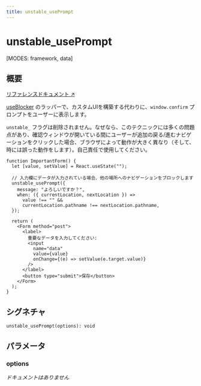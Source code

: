 ```yaml
---
title: unstable_usePrompt
---
```


# unstable_usePrompt

[MODES: framework, data]

## 概要

[リファレンスドキュメント ↗](https://api.reactrouter.com/v7/functions/react_router.unstable_usePrompt.html)

[useBlocker](../hooks/useBlocker) のラッパーで、カスタムUIを構築する代わりに、`window.confirm` プロンプトをユーザーに表示します。

`unstable_` フラグは削除されません。なぜなら、このテクニックには多くの問題点があり、確認ウィンドウが開いている間にユーザーが追加の戻る/進むナビゲーションをクリックした場合、ブラウザによって動作が大きく異なり（そして、時には誤った動作をします）。自己責任で使用してください。

```tsx
function ImportantForm() {
  let [value, setValue] = React.useState("");

  // 入力欄にデータが入力されている場合、他の場所へのナビゲーションをブロックします
  unstable_usePrompt({
    message: "よろしいですか？",
    when: ({ currentLocation, nextLocation }) =>
      value !== "" &&
      currentLocation.pathname !== nextLocation.pathname,
  });

  return (
    <Form method="post">
      <label>
        重要なデータを入力してください:
        <input
          name="data"
          value={value}
          onChange={(e) => setValue(e.target.value)}
        />
      </label>
      <button type="submit">保存</button>
    </Form>
  );
}
```

## シグネチャ

```tsx
unstable_usePrompt(options): void
```

## パラメータ

### options

_ドキュメントはありません_